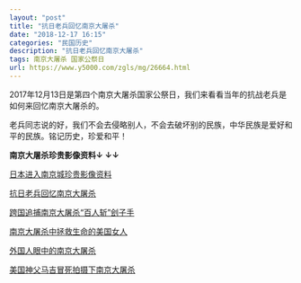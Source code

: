 ```yaml
---
layout: "post"
title: "抗日老兵回忆南京大屠杀"
date: "2018-12-17 16:15"
categories: "民国历史"
description: "抗日老兵回忆南京大屠杀"
tags: 南京大屠杀 国家公祭日
url: https://www.y5000.com/zgls/mg/26664.html
---
```






2017年12月13日是第四个南京大屠杀国家公祭日，我们来看看当年的抗战老兵是如何来回忆南京大屠杀的。

老兵同志说的好，我们不会去侵略别人，不会去破坏别的民族，中华民族是爱好和平的民族。铭记历史，珍爱和平！

**南京大屠杀珍贵影像资料↓ ↓↓**

[日本进入南京城珍贵影像资料](https://www.y5000.com/zgls/mg/26659.html)

[抗日老兵回忆南京大屠杀](https://www.y5000.com/zgls/mg/26664.html)

[跨国追捕南京大屠杀“百人斩”刽子手](https://www.y5000.com/zgls/mg/26663.html)

[南京大屠杀中拯救生命的美国女人](https://www.y5000.com/zgls/mg/26661.html)

[外国人眼中的南京大屠杀](https://www.y5000.com/zgls/mg/26658.html)

[美国神父马吉冒死拍摄下南京大屠杀](https://www.y5000.com/zgls/mg/26660.html)
